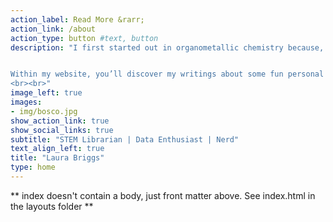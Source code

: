 ```yaml
---
action_label: Read More &rarr;
action_link: /about
action_type: button #text, button
description: "I first started out in organometallic chemistry because, let’s face it, liquid nitrogen is endlessly cool at any age. Later, I spent some time in a few Canadian universities as an academic science and engineering librarian. My fascination with data science stems from the joy of vigorously shaking a dataset and watching the story fall out. I'm also actively involved in the workingline German Shepherd Dog (GSD) community, with a lifelong interest in the breed's health data. This focus is reflected in some of the presentations found on this website. I think that using real datasets in student learning creates opportunities for more authentic learning experiences. This all makes total sense once you meet me.


Within my website, you’ll discover my writings about some fun personal projects I’ve worked on. You’ll also find links to presentations I’ve given. In my presentations, I always try to include a reflective element because I think it’s important to discuss the choices I’ve made.
<br><br>"
image_left: true
images:
- img/bosco.jpg
show_action_link: true
show_social_links: true
subtitle: "STEM Librarian | Data Enthusiast | Nerd"
text_align_left: true
title: "Laura Briggs"
type: home
---
```


** index doesn't contain a body, just front matter above.
See index.html in the layouts folder **

